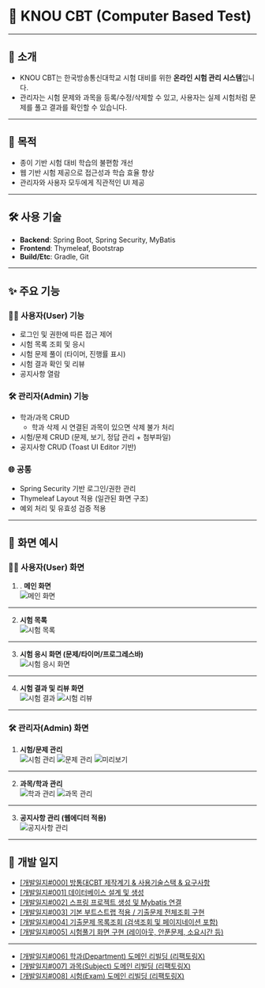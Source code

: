 # 📘 KNOU CBT (Computer Based Test)

----

## 📌 소개
- KNOU CBT는 한국방송통신대학교 시험 대비를 위한 **온라인 시험 관리 시스템**입니다.  
- 관리자는 시험 문제와 과목을 등록/수정/삭제할 수 있고, 사용자는 실제 시험처럼 문제를 풀고 결과를 확인할 수 있습니다.

----

## 🎯 목적
- 종이 기반 시험 대비 학습의 불편함 개선
- 웹 기반 시험 제공으로 접근성과 학습 효율 향상
- 관리자와 사용자 모두에게 직관적인 UI 제공

----

## 🛠 사용 기술
- **Backend**: Spring Boot, Spring Security, MyBatis
- **Frontend**: Thymeleaf, Bootstrap
- **Build/Etc**: Gradle, Git

----

## ✨ 주요 기능

### 👩‍💻 사용자(User) 기능
- 로그인 및 권한에 따른 접근 제어
- 시험 목록 조회 및 응시
- 시험 문제 풀이 (타이머, 진행률 표시)
- 시험 결과 확인 및 리뷰
- 공지사항 열람

### 🛠 관리자(Admin) 기능
- 학과/과목 CRUD
    - 학과 삭제 시 연결된 과목이 있으면 삭제 불가 처리
- 시험/문제 CRUD (문제, 보기, 정답 관리 + 첨부파일)
- 공지사항 CRUD (Toast UI Editor 기반)

### 🌐 공통
- Spring Security 기반 로그인/권한 관리
- Thymeleaf Layout 적용 (일관된 화면 구조)
- 예외 처리 및 유효성 검증 적용

----

## 📸 화면 예시


### 👩‍💻 사용자(User) 화면
1. . **메인 화면**  
   ![메인 화면](https://img1.daumcdn.net/thumb/R1280x0/?scode=mtistory2&fname=https%3A%2F%2Fblog.kakaocdn.net%2Fdna%2FbTYec3%2FbtsQnW1FOOQ%2FAAAAAAAAAAAAAAAAAAAAAHGFFiAnWUoOr76F2LNG2czatCvlbV8a5pBV1r-Dc8kh%2Fimg.png%3Fcredential%3DyqXZFxpELC7KVnFOS48ylbz2pIh7yKj8%26expires%3D1759244399%26allow_ip%3D%26allow_referer%3D%26signature%3DL0Md%252Bmzz6wR2eoQ2hheT%252FrnLs90%253D)
---
2. **시험 목록**  
   ![시험 목록](https://img1.daumcdn.net/thumb/R1280x0/?scode=mtistory2&fname=https%3A%2F%2Fblog.kakaocdn.net%2Fdna%2Fcz1Lm1%2FbtsQoIojNQc%2FAAAAAAAAAAAAAAAAAAAAALBZqJ_bisaeo0XR5mt8SeYo-TxtlzwhYTQiOpDDBoZU%2Fimg.png%3Fcredential%3DyqXZFxpELC7KVnFOS48ylbz2pIh7yKj8%26expires%3D1759244399%26allow_ip%3D%26allow_referer%3D%26signature%3DAq4Ww6bXR1pUajOLp%252FYYbsd1zjY%253D)
---
3. **시험 응시 화면 (문제/타이머/프로그레스바)**  
   ![시험 응시 화면](https://img1.daumcdn.net/thumb/R1280x0/?scode=mtistory2&fname=https%3A%2F%2Fblog.kakaocdn.net%2Fdna%2FO9cXG%2FbtsQpbDJ3tZ%2FAAAAAAAAAAAAAAAAAAAAAJNAb522vyxWdwavsVWocYMGWh6E4KPJ9Nvkz5UMX40r%2Fimg.png%3Fcredential%3DyqXZFxpELC7KVnFOS48ylbz2pIh7yKj8%26expires%3D1759244399%26allow_ip%3D%26allow_referer%3D%26signature%3DY5klHUGGvzOHGlBTQm%252BXrbV9PSc%253D)
---
4. **시험 결과 및 리뷰 화면**  
   ![시험 결과](https://img1.daumcdn.net/thumb/R1280x0/?scode=mtistory2&fname=https%3A%2F%2Fblog.kakaocdn.net%2Fdna%2F6NtKl%2FbtsQq0VqOr4%2FAAAAAAAAAAAAAAAAAAAAAOJt_HCSU0xTMjCQHZAHKLL6qX8rojESk8SRj3drEjoG%2Fimg.png%3Fcredential%3DyqXZFxpELC7KVnFOS48ylbz2pIh7yKj8%26expires%3D1759244399%26allow_ip%3D%26allow_referer%3D%26signature%3DyWo76zS7qc9fPT5Kf%252B2CQ0MML0U%253D)
   ![시험 리뷰](https://img1.daumcdn.net/thumb/R1280x0/?scode=mtistory2&fname=https%3A%2F%2Fblog.kakaocdn.net%2Fdna%2FckU3F7%2FbtsQnYd1UzP%2FAAAAAAAAAAAAAAAAAAAAADagXCMw-bK_Aba7PLGKQuaEjMQNTPMUb63p2v0Q9W0u%2Fimg.png%3Fcredential%3DyqXZFxpELC7KVnFOS48ylbz2pIh7yKj8%26expires%3D1759244399%26allow_ip%3D%26allow_referer%3D%26signature%3D%252BokZBRQee75TCRLtOYwRGHvCTbo%253D)

---


### 🛠 관리자(Admin) 화면
1. **시험/문제 관리**  
   ![시험 관리](https://img1.daumcdn.net/thumb/R1280x0/?scode=mtistory2&fname=https%3A%2F%2Fblog.kakaocdn.net%2Fdna%2Fzj2sN%2FbtsQpWe5BsD%2FAAAAAAAAAAAAAAAAAAAAABj83ez1X9y7fD1BRK274WSR1riCueTvwltymX4dcoAt%2Fimg.png%3Fcredential%3DyqXZFxpELC7KVnFOS48ylbz2pIh7yKj8%26expires%3D1759244399%26allow_ip%3D%26allow_referer%3D%26signature%3DRGC8%252Brb7EC2cDtRqcfnR9uy0R9s%253D)
   ![문제 관리](https://img1.daumcdn.net/thumb/R1280x0/?scode=mtistory2&fname=https%3A%2F%2Fblog.kakaocdn.net%2Fdna%2FbipEq6%2FbtsQqI1NyFk%2FAAAAAAAAAAAAAAAAAAAAAFbZdSnQAx2t8KPLIKwvto_3GVAJeBmkN7awjOLBJuMP%2Fimg.png%3Fcredential%3DyqXZFxpELC7KVnFOS48ylbz2pIh7yKj8%26expires%3D1759244399%26allow_ip%3D%26allow_referer%3D%26signature%3DIBlkgrqxkPofl6tXORZKidGpRdo%253D)
   ![미리보기](https://img1.daumcdn.net/thumb/R1280x0/?scode=mtistory2&fname=https%3A%2F%2Fblog.kakaocdn.net%2Fdna%2FbzJaDi%2FbtsQqWyP9KQ%2FAAAAAAAAAAAAAAAAAAAAAA65XpNDksOUXum1cL3-nH82Y86zNisjSneRucqQkohe%2Fimg.png%3Fcredential%3DyqXZFxpELC7KVnFOS48ylbz2pIh7yKj8%26expires%3D1759244399%26allow_ip%3D%26allow_referer%3D%26signature%3DenxauCyExacKYTYj81KwLXCDfg8%253D)
----
2. **과목/학과 관리**  
   ![학과 관리](https://img1.daumcdn.net/thumb/R1280x0/?scode=mtistory2&fname=https%3A%2F%2Fblog.kakaocdn.net%2Fdna%2FbFrp0z%2FbtsQoiDrSjf%2FAAAAAAAAAAAAAAAAAAAAAI9bqb6wpD550l7mATpLBgvJ9vynXm3zg3M_LHwTQTV8%2Fimg.png%3Fcredential%3DyqXZFxpELC7KVnFOS48ylbz2pIh7yKj8%26expires%3D1759244399%26allow_ip%3D%26allow_referer%3D%26signature%3DLfJZeU0zUkAYcISMIPiNj1PQmxI%253D)
   ![과목 관리](https://img1.daumcdn.net/thumb/R1280x0/?scode=mtistory2&fname=https%3A%2F%2Fblog.kakaocdn.net%2Fdna%2FbgHGPf%2FbtsQpv24Xt5%2FAAAAAAAAAAAAAAAAAAAAAMa_LViJcX--OI4XF3TKhWshRDNKa6Ca6xKHybmy2Soh%2Fimg.png%3Fcredential%3DyqXZFxpELC7KVnFOS48ylbz2pIh7yKj8%26expires%3D1759244399%26allow_ip%3D%26allow_referer%3D%26signature%3DrntOWOwMiZ8URPwW8U3i6JatFsY%253D)
----
3. **공지사항 관리 (웹에디터 적용)**  
   ![공지사항 관리](https://img1.daumcdn.net/thumb/R1280x0/?scode=mtistory2&fname=https%3A%2F%2Fblog.kakaocdn.net%2Fdna%2FxpCgA%2FbtsQnTDQEt8%2FAAAAAAAAAAAAAAAAAAAAAIuyP2qa5M7YBjKNyaQKklm8-dA0WGoYVRqZJRKCJwXn%2Fimg.png%3Fcredential%3DyqXZFxpELC7KVnFOS48ylbz2pIh7yKj8%26expires%3D1759244399%26allow_ip%3D%26allow_referer%3D%26signature%3D3KnkramcKwqlOkgxKndOSAw7%252FoU%253D)


----

## 📕 개발 일지
- [[개발일지#000] 방통대CBT 제작계기 & 사용기술스택 & 요구사항](https://ddururiiiiiii.tistory.com/463)
- [[개발일지#001] 데이터베이스 설계 및 생성](https://ddururiiiiiii.tistory.com/464)
- [[개발일지#002] 스프링 프로젝트 생성 및 Mybatis 연결](https://ddururiiiiiii.tistory.com/465)
- [[개발일지#003] 기본 부트스트랩 적용 / 기출문제 전체조회 구현](https://ddururiiiiiii.tistory.com/467)
- [[개발일지#004] 기출문제 목록조회 (검색조회 및 페이지네이션 포함)](https://ddururiiiiiii.tistory.com/472)
- [[개발일지#005] 시험풀기 화면 구현 (레이아웃, 안푼문제, 소요시간 등)](https://ddururiiiiiii.tistory.com/473)
----
- [[개발일지#006] 학과(Department) 도메인 리빌딩 (리팩토링X)](https://ddururiiiiiii.tistory.com/699)
- [[개발일지#007] 과목(Subject) 도메인 리빌딩 (리팩토링X)](https://ddururiiiiiii.tistory.com/701)
- [[개발일지#008] 시험(Exam) 도메인 리빌딩 (리팩토링X)](https://ddururiiiiiii.tistory.com/702)
